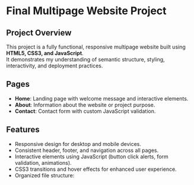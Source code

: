 # Final Multipage Website Project

## Project Overview
This project is a fully functional, responsive multipage website built using **HTML5, CSS3, and JavaScript**.  
It demonstrates my understanding of semantic structure, styling, interactivity, and deployment practices.

## Pages
- **Home**: Landing page with welcome message and interactive elements.
- **About**: Information about the website or project purpose.
- **Contact**: Contact form with custom JavaScript validation.

## Features
- Responsive design for desktop and mobile devices.
- Consistent header, footer, and navigation across all pages.
- Interactive elements using JavaScript (button click alerts, form validation, animations).
- CSS3 transitions and hover effects for enhanced user experience.
- Organized file structure:  
